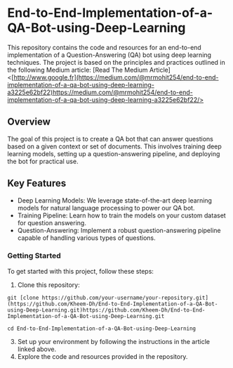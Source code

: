 # End-to-End-Implementation-of-a-QA-Bot-using-Deep-Learning
This repository contains the code and resources for an end-to-end implementation of a Question-Answering (QA) bot using deep learning techniques. The project is based on the principles and practices outlined in the following Medium article:
[Read The Medium Article]<[http://www.google.fr](https://medium.com/@mrmohit254/end-to-end-implementation-of-a-qa-bot-using-deep-learning-a3225e62bf22)https://medium.com/@mrmohit254/end-to-end-implementation-of-a-qa-bot-using-deep-learning-a3225e62bf22/>
## Overview
The goal of this project is to create a QA bot that can answer questions based on a given context or set of documents. This involves training deep learning models, setting up a question-answering pipeline, and deploying the bot for practical use.

## Key Features
* Deep Learning Models: We leverage state-of-the-art deep learning models for natural language processing to power our QA bot.
* Training Pipeline: Learn how to train the models on your custom dataset for question answering.
* Question-Answering: Implement a robust question-answering pipeline capable of handling various types of questions.

### Getting Started
To get started with this project, follow these steps:

1. Clone this repository:
   
 `git [clone https://github.com/your-username/your-repository.git](https://github.com/Kheem-Dh/End-to-End-Implementation-of-a-QA-Bot-using-Deep-Learning.git)https://github.com/Kheem-Dh/End-to-End-Implementation-of-a-QA-Bot-using-Deep-Learning.git`

`cd End-to-End-Implementation-of-a-QA-Bot-using-Deep-Learning`

3. Set up your environment by following the instructions in the article linked above.
4. Explore the code and resources provided in the repository.

